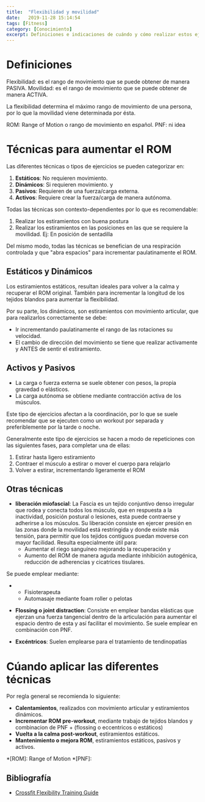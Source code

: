 ```yaml
---
title:  "Flexibilidad y movilidad"
date:   2019-11-28 15:14:54
tags: [Fitness]
category: [Conocimiento]
excerpt: Definiciones e indicaciones de cuándo y cómo realizar estos ejercicios
---
```

# Definiciones

Flexibilidad:
es el rango de movimiento que se puede obtener de manera PASIVA. 
Movilidad:
es el rango de movimiento que se puede obtener de manera ACTIVA.

La flexibilidad determina el máximo rango de movimiento de una persona, por lo que la movilidad viene determinada por ésta.

ROM:
Range of Motion o rango de movimiento en español.
PNF:
ni idea

# Técnicas para aumentar el ROM
Las diferentes técnicas o tipos de ejercicios se pueden categorizar en:
1.  **Estáticos**: No requieren movimiento.
2.  **Dinámicos**: Si requieren movimiento.
y
1.  **Pasivos**: Requieren de una fuerza/carga externa.
2.  **Activos**: Requiere crear la fuerza/carga de manera autónoma.

Todas las técnicas son contexto-dependientes por lo que es recomendable:
1.  Realizar los estiramientos con buena postura
2.  Realizar los estiramientos en las posiciones en las que se requiere la movilidad. Ej: En posición de sentadilla

Del mismo modo, todas las técnicas se benefician de una respiración controlada y que "abra espacios" para incrementar paulatinamente el ROM.

## Estáticos y Dinámicos
Los estiramientos estáticos, resultan ideales para volver a la calma y recuperar el ROM original. También para incrementar la longitud de los tejidos blandos para aumentar la flexibilidad.

Por su parte, los dinámicos, son estiramientos con movimiento articular, que para realizarlos correctamente se debe:
-   Ir incrementando paulatinamente el rango de las rotaciones su velocidad.
-   El cambio de dirección del movimiento se tiene que realizar activamente y ANTES de sentir el estiramiento.

## Activos y Pasivos
-   La carga o fuerza externa se suele obtener con pesos, la propia gravedad o elásticos.
-   La carga autónoma se obtiene mediante contracción activa de los músculos.

Este tipo de ejercicios afectan a la coordinación, por lo que se suele recomendar que se ejecuten como un workout por separada y preferiblemente por la tarde o noche.

Generalmente este tipo de ejercicios se hacen a modo de repeticiones con las siguientes fases, para completar una de ellas:

1.  Estirar hasta ligero estiramiento
2.  Contraer el músculo a estirar o mover el cuerpo para relajarlo
3.  Volver a estirar, incrementando ligeramente el ROM

## Otras técnicas
-   **liberación miofascial**: La Fascia es un tejido conjuntivo denso irregular que rodea y conecta todos los músculo, que en respuesta a la inactividad, posición postural o lesiones, esta puede contraerse y adherirse a los músculos. Su liberación consiste en ejercer presión en las zonas donde la movilidad está restringida y donde existe más tensión, para permitir que los tejidos contiguos puedan moverse con mayor facilidad. Resulta especialmente útil para:
    -   Aumentar el riego sanguíneo mejorando la recuperación y
    -   Aumento del ROM de manera aguda mediante inhibición autogénica, reducción de adherencias y cicatrices tisulares.

Se puede emplear mediante:

-   -   Fisioterapeuta
    -   Automasaje mediante foam roller o pelotas

-   **Flossing o joint distraction**: Consiste en emplear bandas elásticas que ejerzan una fuerza tangencial dentro de la articulación para aumentar el espacio dentro de esta y así facilitar el movimiento. Se suele emplear en combinación con PNF.

-   **Excéntricos**: Suelen emplearse para el tratamiento de tendinopatías

# Cúando aplicar las diferentes técnicas
Por regla general se recomienda lo siguiente:
-   **Calentamientos**, realizados con movimiento articular y estiramientos dinámicos.
-   **Incrementar ROM pre-workout**, mediante trabajo de tejidos blandos y combinacion de PNF + (flossing o eccentricos o estáticos)
-   **Vuelta a la calma post-workout**, estiramientos estáticos.
-   **Mantenimiento o mejora ROM**, estiramientos estáticos, pasivos y activos.

*[ROM]: Range of Motion
*[PNF]:

## Bibliografía

-   [Crossfit Flexibility Training Guide](http://assets.crossfit.com/pdfs/seminars/Flexibility_Training_Guide.pdf)
<!--stackedit_data:
eyJoaXN0b3J5IjpbLTgyNTAyNzcyMF19
-->
